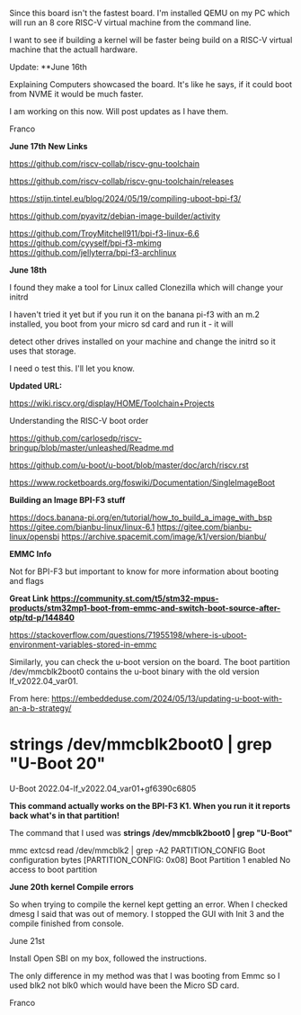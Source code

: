 Since this board isn't the fastest board. I'm installed QEMU on my PC which will run an 8 core RISC-V virtual machine from the command line.

I want to see if building a kernel will be faster being build on a RISC-V virtual machine that the actuall hardware.

Update: 
**June 16th

Explaining Computers showcased the board. It's like he says, if it could boot from NVME it would be much faster.

I am working on this now. Will post updates as I have them.

Franco

**June 17th New Links**

https://github.com/riscv-collab/riscv-gnu-toolchain

https://github.com/riscv-collab/riscv-gnu-toolchain/releases

https://stijn.tintel.eu/blog/2024/05/19/compiling-uboot-bpi-f3/

https://github.com/pyavitz/debian-image-builder/activity

https://github.com/TroyMitchell911/bpi-f3-linux-6.6<br>
https://github.com/cyyself/bpi-f3-mkimg<br>
https://github.com/jellyterra/bpi-f3-archlinux<br>

**June 18th**

I found they make a tool for Linux called Clonezilla which will change your initrd 

I haven't tried it yet but if you run it on the banana pi-f3 with an m.2 installed, you boot from your micro sd card and run it - it will 

detect other drives installed on your machine and change the initrd so it uses that storage.

I need o test this. I'll let you know.

**Updated URL:**

https://wiki.riscv.org/display/HOME/Toolchain+Projects

Understanding the RISC-V boot order

https://github.com/carlosedp/riscv-bringup/blob/master/unleashed/Readme.md

https://github.com/u-boot/u-boot/blob/master/doc/arch/riscv.rst

https://www.rocketboards.org/foswiki/Documentation/SingleImageBoot

**Building an Image  BPI-F3 stuff**

https://docs.banana-pi.org/en/tutorial/how_to_build_a_image_with_bsp
https://gitee.com/bianbu-linux/linux-6.1
https://gitee.com/bianbu-linux/opensbi
https://archive.spacemit.com/image/k1/version/bianbu/


**EMMC Info**

Not for BPI-F3 but important to know for more information about booting and flags

**Great Link**
**https://community.st.com/t5/stm32-mpus-products/stm32mp1-boot-from-emmc-and-switch-boot-source-after-otp/td-p/144840**


https://stackoverflow.com/questions/71955198/where-is-uboot-environment-variables-stored-in-emmc

Similarly, you can check the u-boot version on the board. The boot partition /dev/mmcblk2boot0 contains the u-boot binary with the old version lf_v2022.04_var01.

From here: https://embeddeduse.com/2024/05/13/updating-u-boot-with-an-a-b-strategy/

# strings /dev/mmcblk2boot0 | grep "U-Boot 20"
U-Boot 2022.04-lf_v2022.04_var01+gf6390c6805

**This command actually works on the BPI-F3 K1. When you run it it reports back what's in that partition!**

The command that I used was **strings /dev/mmcblk2boot0 | grep "U-Boot"**

 mmc extcsd read /dev/mmcblk2 | grep -A2 PARTITION_CONFIG
Boot configuration bytes [PARTITION_CONFIG: 0x08]
 Boot Partition 1 enabled
 No access to boot partition

**June 20th**
**kernel Compile errors**

So when trying to compile the kernel kept getting an error. When I checked dmesg I said that was out of memory. I stopped the GUI with Init 3 and the compile finished from console.




June 21st

Install Open SBI on my box, followed the instructions.

The only difference in my method was that I was booting from Emmc so I used blk2 not blk0 which would have been the Micro SD card.

Franco




